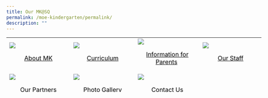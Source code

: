 ```yaml
---
title: Our MK@SQ
permalink: /moe-kindergarten/permalink/
description: ""
---
```

<table style="height: 145px; width: 673px;">
<tbody>
<tr style="height: 79px;">
<td style="width: 162.5px; height: 79px; text-align: left;"><span style="color: #000000;"><img src="/images/About MK.ico" /></span>
<p style="text-align: center;"><span style="color: #000000;"><a style="color: #000000;" href="https://staging.d2w6f17b52epdm.amplifyapp.com/moe-kindergarten/about-mk/">About MK</a></span></p>
</td>
<td style="width: 161.5px; height: 79px; text-align: left;"><span style="color: #000000;"><img src="/images/Curriculum.ico" /></span>
<p style="text-align: center;"><span style="color: #000000;"><a style="color: #000000;" href="https://staging.d2w6f17b52epdm.amplifyapp.com/moe-kindergarten/curriculum/">Curriculum</a></span></p>
</td>
<td style="width: 162.5px; height: 79px; text-align: left;"><span style="color: #000000;"><img src="/images/.ico" /></span>
<p style="text-align: center;"><span style="color: #000000;"><a style="color: #000000;" href="https://staging.d2w6f17b52epdm.amplifyapp.com/moe-kindergarten/information-for-parents/">Information for Parents</a>&nbsp;</span></p>
</td>
<td style="width: 158.5px; height: 79px; text-align: left;"><span style="color: #000000;"><img src="/images/Our Staff MK.ico" /></span>
<p style="text-align: center;"><span style="color: #000000;"><a style="color: #000000;" href="https://staging.d2w6f17b52epdm.amplifyapp.com/moe-kindergarten/our-staff/">Our Staff</a></span></p>
</td>
</tr>
<tr style="height: 66px;">
<td style="width: 162.5px; height: 66px; text-align: left;"><span style="color: #000000;"><img src="/images/Generic Icon.ico" /></span>
<p align="center"><span style="color: #000000;"><a style="color: #000000;" href="https://staging.d2w6f17b52epdm.amplifyapp.com/moe-kindergarten/our-partners/">Our Partners</a></span></p>
</td>
<td style="width: 161.5px; height: 66px; text-align: left;"><span style="color: #000000;"><img src="/images/Gallery.ico" /></span>
<p style="text-align: center;"><span style="color: #000000;"><a style="color: #000000;" href="https://staging.d2w6f17b52epdm.amplifyapp.com/moe-kindergarten/facilities/">Photo Gallery</a></span></p>
</td>
<td style="width: 162.5px; height: 66px; text-align: left;"><span style="color: #000000;"><img src="/images/Contact Us.ico" /></span>
<p align="center"><span style="color: #000000;"><a style="color: #000000;" href="https://staging.d2w6f17b52epdm.amplifyapp.com/moe-kindergarten/contact-us/">Contact Us</a></span></p>
</td>
<td style="width: 158.5px; height: 66px; text-align: left;">
<p style="text-align: left;" align="center">&nbsp;</p>
</td>
</tr>
</tbody>
</table>